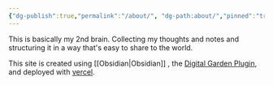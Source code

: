 ```yaml
---
{"dg-publish":true,"permalink":"/about/", "dg-path:about/","pinned":"true","tags":["gardenEntry"]}
---
```



This is basically my 2nd brain. Collecting my thoughts and notes and structuring it in a way that's easy to share to the world. 

This site is created using [[Obsidian\|Obsidian]] , the [Digital Garden Plugin](https://dg-docs.ole.dev/), and deployed with [vercel](https://vercel.com/). 



